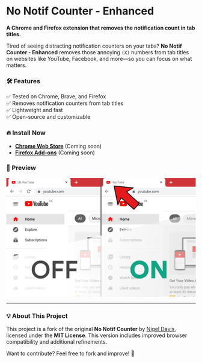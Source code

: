 # No Notif Counter - Enhanced

**A Chrome and Firefox extension that removes the notification count in tab titles.**  

Tired of seeing distracting notification counters on your tabs? **No Notif Counter - Enhanced** removes those annoying `(X)` numbers from tab titles on websites like YouTube, Facebook, and more—so you can focus on what matters.  

### 🛠 Features
✅ Tested on Chrome, Brave, and Firefox  
✅ Removes notification counters from tab titles  
✅ Lightweight and fast  
✅ Open-source and customizable  

### 🔥 Install Now
- **[Chrome Web Store](#)** (Coming soon)  
- **[Firefox Add-ons](#)** (Coming soon)  

### 📸 Preview  
![Promo](rsc/imgs/Promo1.jpg)  

---

### 💡 About This Project  
This project is a fork of the original **No Notif Counter** by [Nigel Davis](https://github.com/nigeldavis), licensed under the **MIT License**. This version includes improved browser compatibility and additional refinements.  

Want to contribute? Feel free to fork and improve! 🚀  

